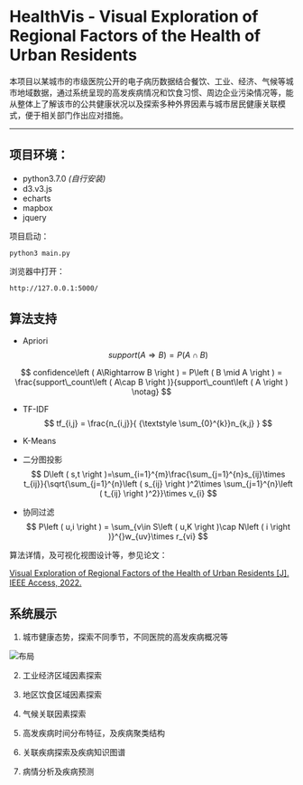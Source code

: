 # HealthVis - Visual Exploration of Regional Factors of the Health of Urban Residents

本项目以某城市的市级医院公开的电子病历数据结合餐饮、工业、经济、气候等城市地域数据，通过系统呈现的高发疾病情况和饮食习惯、周边企业污染情况等，能从整体上了解该市的公共健康状况以及探索多种外界因素与城市居民健康关联模式，便于相关部门作出应对措施。

- - -

## 项目环境：

* python3.7.0 *(自行安装)*
* d3.v3.js 
* echarts
* mapbox
* jquery

项目启动：

```python3
python3 main.py 
```
浏览器中打开：
```sh
http://127.0.0.1:5000/
```


## 算法支持
* Apriori
$$ support\left ( A\Rightarrow B \right )=P\left ( A\cap B \right )  $$

$$ confidence\left ( A\Rightarrow B \right )  = P\left ( B \mid A \right )  = \frac{support\_count\left ( A\cap B \right )}{support\_count\left ( A \right ) \notag} $$

* TF-IDF
  $$ tf_{i,j} = \frac{n_{i,j}}{ {\textstyle \sum_{0}^{k}}n_{k,j} }  $$

* K-Means
  
* 二分图投影
$$     D\left ( s,t \right )=\sum_{i=1}^{m}\frac{\sum_{j=1}^{n}s_{ij}\times t_{ij}}{\sqrt{\sum_{j=1}^{n}\left ( s_{ij} \right )^2\times \sum_{j=1}^{n}\left ( t_{ij} \right )^2}}\times v_{i} $$

* 协同过滤
$$ P\left ( u,i \right ) = \sum_{v\in S\left ( u,K \right )\cap N\left ( i \right )}^{}w_{uv}\times r_{vi} $$

算法详情，及可视化视图设计等，参见论文：

[Visual Exploration of Regional Factors of the Health of Urban Residents [J]. IEEE Access, 2022.](https://ieeexplore.ieee.org/document/9721899)


## 系统展示

1. 城市健康态势，探索不同季节，不同医院的高发疾病概况等

![布局](https://raw.githubusercontent.com/ustbhuangyi/better-scroll/master/packages/vuepress-docs/docs/.vuepress/public/assets/images/schematic.png)

2. 工业经济区域因素探索


3. 地区饮食区域因素探索


4. 气候关联因素探索


5. 高发疾病时间分布特征，及疾病聚类结构


6. 关联疾病探索及疾病知识图谱


7. 病情分析及疾病预测


